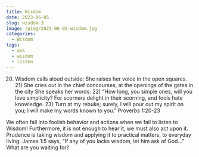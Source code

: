 ```yaml
---
title: Wisdom
date: 2023-06-05
slug: wisdom-3
image: /pimg/2023-06-05-wisdom.jpg
categories:
  - Wisdom
tags:
  - ask
  - wisdom
  - listen
---
```


20) Wisdom calls aloud outside; She raises her voice in the open squares. 21) She cries out in the chief concourses, at the openings of the gates in the city She speaks her words: 22) “How long, you simple ones, will you love simplicity? For scorners delight in their scorning, and fools hate knowledge. 23) Turn at my rebuke; surely, I will pour out my spirit on you; I will make my words known to you.” Proverbs 1:20-23

We often fall into foolish behavior and actions when we fail to listen to Wisdom! Furthermore, it is not enough to hear it, we must also act upon it. Prudence is taking wisdom and applying it to practical matters, to everyday living. James 1:5 says, “If any of you lacks wisdom, let him ask of God…” What are you waiting for?



